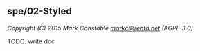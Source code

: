 ## spe/02-Styled

_Copyright (C) 2015 Mark Constable <markc@renta.net> (AGPL-3.0)_

TODO: write doc
